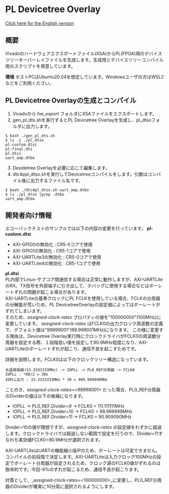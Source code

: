 # PL Devicetree Overlay

[Click here for the English version](https://github.com/kern-gt/ZynqMP-UART-AMP-KR260-Ubuntu/blob/main/hw_export/README.md)

## 概要
Vivadoのハードウェアエクスポートファイル(XSA)からPL(FPGA)用のデバイスツリーオーバーレイファイルを生成します。生成用とデバイスツリーコンパイル用のスクリプトを用意しています。

**環境**
ホストPCはUbuntu20.04を想定しています。Windowsユーザの方はWSL2などをご利用ください。

## PL Devicetree Overlayの生成とコンパイル
1. Vivadoから _hw_export_ フォルダにXSAファイルをエクスポートします。
1. gen_pl_dts.shを実行するとPL Devicetree Overlayを生成し、pl_dtsoフォルダに出力します。
```
$ bash ./gen_pl_dts.sh
$ ls -1 ./pl_dtso
pl-custom.dtsi
pl-final.dts
pl.dtsi
uart_amp.dtbo
```
3. Devidetree Overlayを必要に応じて編集します。
1. dtc4ppl_dtso.shを実行してDevicetreeコンパイルをします。引数はコンパイル後に出力するファイル名です。
```
$ bash ./dtc4pl_dtso.sh uart_amp.dtbo
$ ls ./pl_dtso |grep .dtbo
uart_amp.dtbo
```

## 開発者向け情報
エコーバックテストのサンプルでは以下の内容の変更を行っています。
**pl-custom.dtsi**  
* AXI-GPIO0の無効化 : CR5-0コアで使用
* AXI-GPIO1の無効化 : CR5-1コアで使用
* AXI-UARTLite3の無効化 : CR5-0コアで使用
* AXI-UARTLite4の無効化 : CR5-1コアで使用

**pl.dtsi**  
PL内部でLinux-サブコア間通信する場合は正常に動作しますが、AXI-UARTLiteのRX、TX信号を外部端子に引き出して、デバッグに使用する場合などはボーレートずれの問題が起こる場合があります。  
AXI-UARTLiteの基準クロックにPL FCLKを使用している場合、FCLKの分周器の分解能が荒いため、PL DevicetreeOverlayの設定値によってはボーレートがずれてしまいます。  
そのため、_assigned-clock-rates_ プロパティの値を"100000000"(100MHz)に変更しています。
_assigned-clock-rates_ はFCLK0の出力クロック周波数の定義で、デフォルト値は"99999001"(99.999001MHz)になります。
この様に変更する理由は、Devicetree Overlay実行時にクロックドライバがFCLK0の周波数分周器を設定する際、１段階低い値を設定して90.9MHz程度になり、AXI-UARTLiteのボーレートずれが起こり、通信不良を起こすためです。

詳細を説明します。FCLK0は以下のクロックツリー構造になっています。
```
水晶発振器(33.3333333MHz) -> IOPLL -> PL0_REF分周器 -> FCLK0
IOPLL : *60/2 = 30x
IOPLL出力 : 33.3333333MHz * 30 = 999.999999MHz
```
ことのき、_assigned-clock-rates=<99999001>_ だった場合、PL0_REF分周器のDividerの値は以下の候補になります。
* IOPLL -> PL0_REF.Divider=9 -> FCLK0 = 111.111111MHz
* IOPLL -> PL0_REF.Divider=10 -> FCLK0 = 99.999999MHz
* IOPLL -> PL0_REF.Divider=11 -> FCLK0 = 90.909090MHz

Divider=10の値が理想ですが、_assigned-clock-rates_ の設定値をわずかに超過します。クロックドライバでは超過しない範囲で設定を行うので、Divider=11すなわち実効値FCLK0=90.9MHzが選択されます。

AXI-UARTLiteはUARTの機能縮小版IPのため、ボーレートは可変できません。コンパイルの前段階で決定します。AXI-UARTLiteは入力クロック100MHzの設定でボーレート分周器が設定されるため、クロック源のFCLK0値がずれるのは致命的です。今回-9%のずれが起こるため、通信不良が起こります。

対策として、_assigned-clock-rates=<100000000>_に変更し、PL0_REF分周器のDividerが確実に10分周に選択されるようにします。


